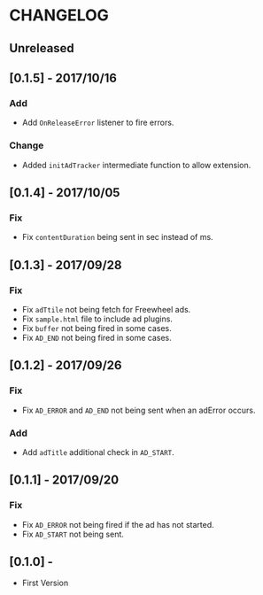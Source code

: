 # CHANGELOG

## Unreleased

## [0.1.5] - 2017/10/16
### Add
- Add `OnReleaseError` listener to fire errors.

### Change
- Added `initAdTracker` intermediate function to allow extension.

## [0.1.4] - 2017/10/05
### Fix
- Fix `contentDuration` being sent in sec instead of ms.

## [0.1.3] - 2017/09/28
### Fix
- Fix `adTtile` not being fetch for Freewheel ads.
- Fix `sample.html` file to include ad plugins.
- Fix `buffer` not being fired in some cases.
- Fix `AD_END` not being fired in some cases.

## [0.1.2] - 2017/09/26
### Fix
- Fix `AD_ERROR` and `AD_END` not being sent when an adError occurs.

### Add
- Add `adTitle` additional check in `AD_START`.


## [0.1.1] - 2017/09/20
### Fix
- Fix `AD_ERROR` not being fired if the ad has not started.
- Fix `AD_START` not being sent.

## [0.1.0] - 
- First Version